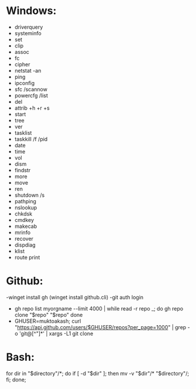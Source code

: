 # Windows:
- driverquery
- systeminfo
- set
- clip
- assoc
- fc
- cipher
- netstat -an
- ping
- ipconfig
- sfc /scannow
- powercfg /list
- del
- attrib +h +r +s 
- start
- tree
- ver
- tasklist
- taskkill /f /pid
- date
- time
- vol
- dism
- findstr
- more
- move
- ren
- shutdown /s
- pathping
- nslookup
- chkdsk
- cmdkey
- makecab
- mrinfo
- recover
- dispdiag
- klist
- route print

# Github:
-winget install gh (winget install github.cli)
-git auth login
- gh repo list myorgname --limit 4000 | while read -r repo _; do
  gh repo clone "$repo" "$repo"
done
- GHUSER=muktoakash; curl "https://api.github.com/users/$GHUSER/repos?per_page=1000" | grep -o 'git@[^"]*' | xargs -L1 git clone

# Bash:
for dir in "$directory"/*; do if [ -d "$dir" ]; then mv -v "$dir"/* "$directory"/; fi; done;

